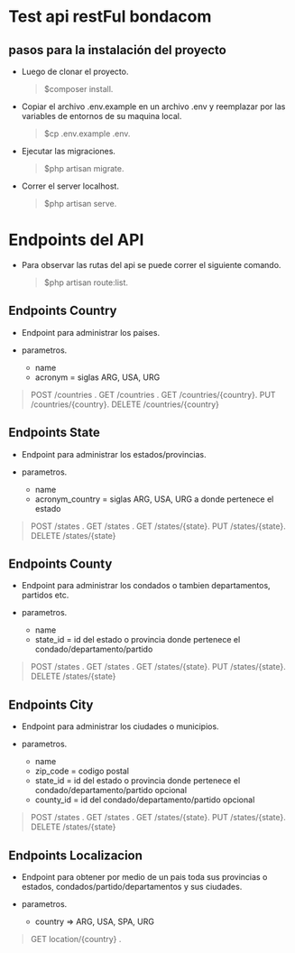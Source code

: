 # Test api restFul bondacom

## pasos para la instalación del proyecto

- Luego de clonar el proyecto.
	> $composer install.

- Copiar el archivo .env.example en un archivo .env y reemplazar por las variables de entornos de su maquina local.
	> $cp .env.example .env.

- Ejecutar las migraciones.

   > $php artisan migrate.

- Correr el server localhost.

   > $php artisan serve.


# Endpoints del API

- Para observar las rutas del api se puede correr el siguiente comando.

   > $php artisan route:list.


## Endpoints Country

- Endpoint para administrar los paises.

- parametros.
    - name
    - acronym = siglas ARG, USA, URG

> POST /countries .
> GET /countries .
> GET /countries/{country}.
> PUT /countries/{country}.
> DELETE /countries/{country}

## Endpoints State

- Endpoint para administrar los estados/provincias.

- parametros.
    - name
    - acronym_country = siglas ARG, USA, URG a donde pertenece el estado

> POST /states .
> GET /states .
> GET /states/{state}.
> PUT /states/{state}.
> DELETE /states/{state}

## Endpoints County

- Endpoint para administrar los condados o tambien departamentos, partidos etc.

- parametros.
    - name
    - state_id = id del estado o provincia donde pertenece el condado/departamento/partido

> POST /states .
> GET /states .
> GET /states/{state}.
> PUT /states/{state}.
> DELETE /states/{state}

## Endpoints City

- Endpoint para administrar los ciudades o municipios.

- parametros.
    - name
    - zip_code = codigo postal
    - state_id = id del estado o provincia donde pertenece el condado/departamento/partido opcional
    - county_id = id del condado/departamento/partido opcional

> POST /states .
> GET /states .
> GET /states/{state}.
> PUT /states/{state}.
> DELETE /states/{state}

## Endpoints Localizacion

- Endpoint para obtener por medio de un pais toda sus provincias o estados, condados/partido/departamentos y sus ciudades.

- parametros.
    - country => ARG, USA, SPA, URG
   
> GET location/{country} .
